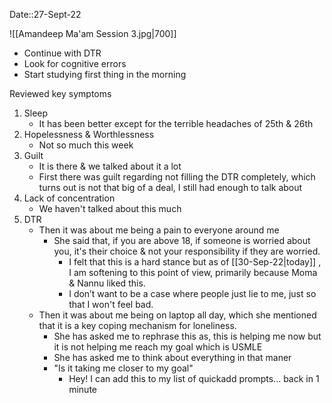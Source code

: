 Date::27-Sept-22

![[Amandeep Ma'am Session 3.jpg|700]]

- Continue with DTR
- Look for cognitive errors
- Start studying first thing in the morning


Reviewed key symptoms
1. Sleep
	- It has been better except for the terrible headaches of 25th & 26th
2. Hopelessness & Worthlessness
	- Not so much this week
3. Guilt
	- It is there & we talked about it a lot
	- First there was guilt regarding not filling the DTR completely, which turns out is not that big of a deal, I still had enough to talk about 
4. Lack of concentration
	- We haven't talked about this much
5. DTR
	- Then it was about me being a pain to everyone around me
		- She said that, if you are above 18, if someone is worried about you, it's their choice & not your responsibility if they are worried.
			- I felt that this is a hard stance but as of [[30-Sep-22|today]] , I am softening to this point of view, primarily because Moma & Nannu liked this.
			- I don’t want to be a case where people just lie to me, just so that I won't feel bad.
	- Then it was about me being on laptop all day, which she mentioned that it is a key coping mechanism for loneliness.
		- She has asked me to rephrase this as, this is helping me now but it is not helping me reach my goal which is USMLE
		- She has asked me to think about everything in that maner
		- "Is it taking me closer to my goal"
			- Hey! I can add this to my list of quickadd prompts... back in 1 minute